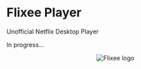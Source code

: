 # Flixee Player
Unofficial Netflix Desktop Player

In progress...

<p align="center">
<img src="https://scontent.fsdu7-1.fna.fbcdn.net/v/t1.0-9/15492162_1190136471079471_6109636702189851543_n.png?oh=fd83914abb1732235ed921d0d81af992&oe=58B2E31B" alt="Flixee logo"/>
</p>
